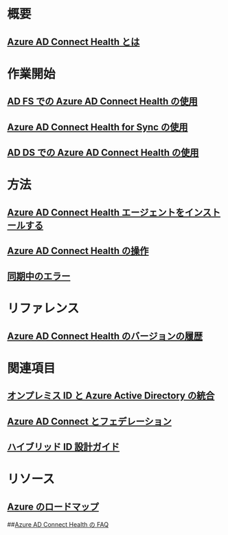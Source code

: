 # 概要
## [Azure AD Connect Health とは](active-directory-aadconnect-health.md)

# 作業開始
## [AD FS での Azure AD Connect Health の使用](active-directory-aadconnect-health-adfs.md)
## [Azure AD Connect Health for Sync の使用](active-directory-aadconnect-health-sync.md)
## [AD DS での Azure AD Connect Health の使用](active-directory-aadconnect-health-adds.md)

# 方法
## [Azure AD Connect Health エージェントをインストールする](active-directory-aadconnect-health-agent-install.md)
## [Azure AD Connect Health の操作](active-directory-aadconnect-health-operations.md)
## [同期中のエラー](../active-directory-aadconnect-troubleshoot-sync-errors.md)

# リファレンス
## [Azure AD Connect Health のバージョンの履歴](active-directory-aadconnect-health-version-history.md)

# 関連項目
## [オンプレミス ID と Azure Active Directory の統合](../active-directory-aadconnect.md)
## [Azure AD Connect とフェデレーション](../active-directory-aadconnectfed-whatis.md)
## [ハイブリッド ID 設計ガイド](../active-directory-hybrid-identity-design-considerations-overview.md)

# リソース
## [Azure のロードマップ](https://azure.microsoft.com/roadmap/)
##[Azure AD Connect Health の FAQ](active-directory-aadconnect-health-faq.md)

